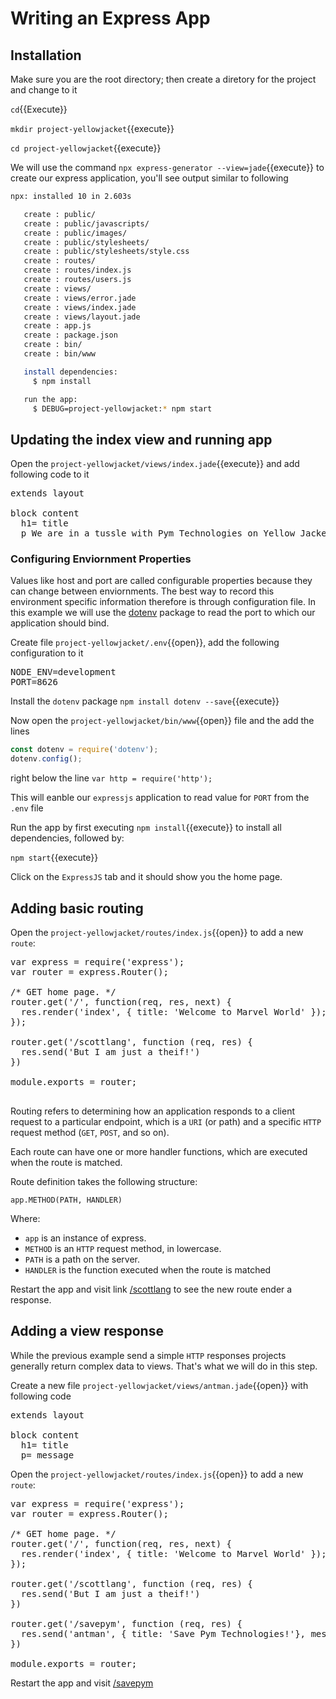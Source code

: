 # Writing an Express App

## Installation

Make sure you are the root directory; then create a diretory for the project and change to it

`cd`{{Execute}}

`mkdir project-yellowjacket`{{execute}}

`cd project-yellowjacket`{{execute}}

We will use the command `npx express-generator --view=jade`{{execute}} to create our express application, you'll see output similar to following

```bash
npx: installed 10 in 2.603s

   create : public/
   create : public/javascripts/
   create : public/images/
   create : public/stylesheets/
   create : public/stylesheets/style.css
   create : routes/
   create : routes/index.js
   create : routes/users.js
   create : views/
   create : views/error.jade
   create : views/index.jade
   create : views/layout.jade
   create : app.js
   create : package.json
   create : bin/
   create : bin/www

   install dependencies:
     $ npm install

   run the app:
     $ DEBUG=project-yellowjacket:* npm start
```

## Updating the index view and running app

Open the `project-yellowjacket/views/index.jade`{{execute}} and add following code to it

<pre class="file" data-filename="project-yellowjacket/views/index.jade" data-target="replace">
extends layout

block content
  h1= title
  p We are in a tussle with Pym Technologies on Yellow Jacket. Who will save us?
</pre>

### Configuring Enviornment Properties

Values like host and port are called configurable properties because they can change between enviornments. The best way to record this environment specific information therefore is through configuration file. In this example we will use the [dotenv](https://www.npmjs.com/package/dotenv) package to read the port to which our application should bind.

Create file `project-yellowjacket/.env`{{open}}, add the following configuration to it

<pre class="file" data-filename="project-yellowjacket/.env" data-target="replace">
NODE_ENV=development
PORT=8626
</pre>

Install the `dotenv` package `npm install dotenv --save`{{execute}}

Now open the `project-yellowjacket/bin/www`{{open}} file and the add the lines 

```javascript
const dotenv = require('dotenv');
dotenv.config();
```

right below the line `var http = require('http');`

This will eanble our `expressjs` application to read value for `PORT` from the `.env` file

Run the app by first executing `npm install`{{execute}} to install all dependencies, followed by:

`npm start`{{execute}}

Click on the `ExpressJS` tab and it should show you the home page.

## Adding basic routing

Open the `project-yellowjacket/routes/index.js`{{open}} to add a new `route`:

<pre class="file" data-filename="project-yellowjacket/routes/index.js" data-target="replace">
var express = require('express');
var router = express.Router();

/* GET home page. */
router.get('/', function(req, res, next) {
  res.render('index', { title: 'Welcome to Marvel World' });
});

router.get('/scottlang', function (req, res) {
  res.send('But I am just a theif!')
})

module.exports = router;

</pre>

Routing refers to determining how an application responds to a client request to a particular endpoint, which is a `URI` (or path) and a specific `HTTP` request method (`GET`, `POST`, and so on).

Each route can have one or more handler functions, which are executed when the route is matched.

Route definition takes the following structure:

`app.METHOD(PATH, HANDLER)`

Where:

- `app` is an instance of express.
- `METHOD` is an `HTTP` request method, in lowercase.
- `PATH` is a path on the server.
- `HANDLER` is the function executed when the route is matched

Restart the app and visit link [/scottlang](https://[[HOST_SUBDOMAIN]]-9000-[[KATACODA_HOST]].environments.katacoda.com/scottlang) to see the new route ender a response.

## Adding a view response

While the previous example send a simple `HTTP` responses projects generally return complex data to views. That's what we will do in this step.

Create a new file `project-yellowjacket/views/antman.jade`{{open}} with following code

<pre class="file" data-filename="project-yellowjacket/views/antman.jade" data-target="replace">
extends layout

block content
  h1= title
  p= message
</pre>

Open the `project-yellowjacket/routes/index.js`{{open}} to add a new `route`:

<pre class="file" data-filename="project-yellowjacket/routes/index.js" data-target="replace">
var express = require('express');
var router = express.Router();

/* GET home page. */
router.get('/', function(req, res, next) {
  res.render('index', { title: 'Welcome to Marvel World' });
});

router.get('/scottlang', function (req, res) {
  res.send('But I am just a theif!')
})

router.get('/savepym', function (req, res) {
  res.send('antman', { title: 'Save Pym Technologies!'}, message: 'Here comes the Ant Man!')
})

module.exports = router;
</pre>

Restart the app and visit [/savepym](https://[[HOST_SUBDOMAIN]]-9000-[[KATACODA_HOST]].environments.katacoda.com/savepym)